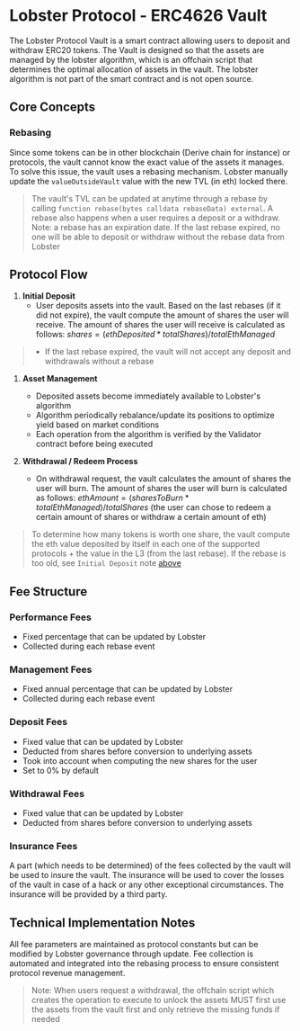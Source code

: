 # Lobster Protocol - ERC4626 Vault

The Lobster Protocol Vault is a smart contract allowing users to deposit and withdraw ERC20 tokens. The Vault is designed so that the assets are managed by the lobster algorithm, which is an offchain script that determines the optimal allocation of assets in the vault. The lobster algorithm is not part of the smart contract and is not open source.

## Core Concepts

### Rebasing
Since some tokens can be in other blockchain (Derive chain for instance) or protocols, the vault cannot know the exact value of the assets it manages. To solve this issue, the vault uses a rebasing mechanism. Lobster manually update the `valueOutsideVault` value with the new TVL (in eth) locked there. 

> The vault's TVL can be updated at anytime through a rebase by calling `function rebase(bytes calldata rebaseData) external`. 
> A rebase also happens when a user requires a deposit or a withdraw.
> Note: a rebase has an expiration date. If the last rebase expired, no one will be able to deposit or withdraw without the rebase data from Lobster


## Protocol Flow

1. **Initial Deposit**
   - User deposits assets into the vault. Based on the last rebases (if it did not expire), the vault compute the amount of shares the user will receive. The amount of shares the user will receive is calculated as follows: $shares = (ethDeposited * totalShares) / totalEthManaged$

> - If the last rebase expired, the vault will not accept any deposit and withdrawals without a rebase


1. **Asset Management**
   - Deposited assets become immediately available to Lobster's algorithm
   - Algorithm periodically rebalance/update its positions to optimize yield based on market conditions
   - Each operation from the algorithm is verified by the Validator contract before being executed

2. **Withdrawal / Redeem Process**
   - On withdrawal request, the vault calculates the amount of shares the user will burn. The amount of shares the user will burn is calculated as follows: $ethAmount = (sharesToBurn * totalEthManaged) / totalShares$ (the user can chose to redeem a certain amount of shares or withdraw a certain amount of eth)

> To determine how many tokens is worth one share, the vault compute the eth value deposited by itself in each one of the supported protocols + the value in the L3 (from the last rebase). 
> If the rebase is too old, see  `Initial Deposit` note [above](#protocol-flow)
   
## Fee Structure

### Performance Fees
- Fixed percentage that can be updated by Lobster
- Collected during each rebase event

### Management Fees
- Fixed annual percentage that can be updated by Lobster
- Collected during each rebase event

### Deposit Fees
- Fixed value that can be updated by Lobster
- Deducted from shares before conversion to underlying assets
- Took into account when computing the new shares for the user
- Set to 0% by default
 
### Withdrawal Fees
- Fixed value that can be updated by Lobster
- Deducted from shares before conversion to underlying assets

### Insurance Fees
A part (which needs to be determined) of the fees collected by the vault will be used to insure the vault. The insurance will be used to cover the losses of the vault in case of a hack or any other exceptional circumstances. The insurance will be provided by a third party.

## Technical Implementation Notes

All fee parameters are maintained as protocol constants but can be modified by Lobster governance through update. Fee collection is automated and integrated into the rebasing process to ensure consistent protocol revenue management.


> Note: When users request a withdrawal, the offchain script which creates the operation to execute to unlock the assets MUST first use the assets from the vault first and only retrieve the missing funds if needed